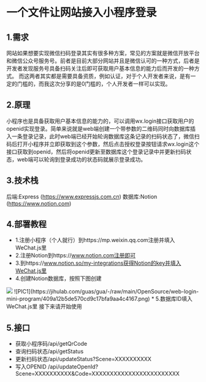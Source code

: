 # 一个文件让网站接入小程序登录
## 1.需求
网站如果想要实现微信扫码登录其实有很多种方案，常见的方案就是微信开放平台和微信公众号服务号。前者是目前大部分网站并且是微信认可的一种方式，后者是开发者发现服务号具备扫码关注后即可获取用户基本信息的能力后而开发的一种方式。
而这两者其实都是需要具备资质，例如认证，对于个人开发者来说，是有一定的门槛的，而我这次分享的是0门槛的，个人开发者一样可以实现。

## 2.原理
小程序也是具备获取用户基本信息的能力的，可以调用wx.login接口获取用户的openid实现登录。简单来说就是web端创建一个带参数的二维码同时向数据库插入一条登录记录，此时web端已经开始轮询数据库这条记录的扫码状态了，微信扫码后打开小程序并立即获取到这个参数，然后点击授权登录按钮请求wx.login这个接口获取到openid，然后将openid更新至数据库这个登录记录中并更新扫码状态，web端可以轮询到登录成功的状态码就展示登录成功。

## 3.技术栈
后端:Express (https://www.expressjs.com.cn)
数据库:Notion (https://www.notion.com)

## 4.部署教程
* 1.注册小程序（个人就行）到https://mp.weixin.qq.com注册并填入WeChat.js里
* 2.注册Notion到https://www.notion.com注册即可
* 3.到https://www.notion.so/my-integrations获得Notion的key并填入WeChat.js里
* 4.创建Notion数据库，按照下图创建
<img src="https://jihulab.com/guas/gua/-/raw/main/OpenSource/web-login-mini-program/409a12b5de570cd9c17bfa9aa4c4167.png">
![PIC1](https://jihulab.com/guas/gua/-/raw/main/OpenSource/web-login-mini-program/409a12b5de570cd9c17bfa9aa4c4167.png)
* 5.数据库ID填入WeChat.js里
接下来请开始使用

## 5.接口
* 获取小程序码/api/getQrCode
* 查询扫码状态/api/getStatus
* 更新扫码状态/api/updateStatus?Scene=XXXXXXXXXX
* 写入OPENID /api/updateOpenId?Scene=XXXXXXXXXX&Code=XXXXXXXXXXXXXXXXXXXXXXXX
